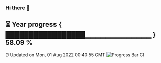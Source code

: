 ### Hi there 👋
⏳ Year progress { █████████████████▁▁▁▁▁▁▁▁▁▁▁▁▁ } 58.09 %
---
⏰ Updated on Mon, 01 Aug 2022 00:40:55 GMT
![Progress Bar CI](https://github.com/Moyi321/Moyi321/workflows/Progress%20Bar%20CI/badge.svg)
